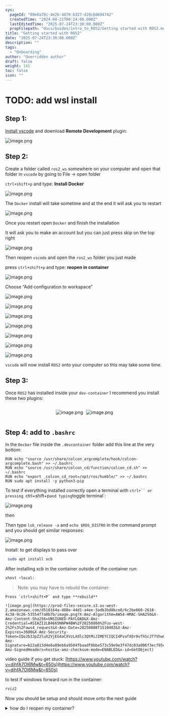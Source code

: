 ```yaml
---
sys:
  pageId: "89e0a78c-4e2b-4070-b327-d28cb0694742"
  createdTime: "2024-08-21T00:24:00.000Z"
  lastEditedTime: "2025-07-24T23:30:00.000Z"
  propFilepath: "docs/Guides/intro_to_ROS2/Getting started with ROS2.md"
title: "Getting started with ROS2"
date: "2025-07-24T23:30:00.000Z"
description: ""
tags:
  - "Onboarding"
author: "Overridden author"
draft: false
weight: 141
toc: false
icon: ""
---
```


# TODO: add wsl install

## Step 1:

[Install vscode](https://code.visualstudio.com/download) and download **Remote Development** plugin:

![image.png](https://prod-files-secure.s3.us-west-2.amazonaws.com/d518164a-d88e-44d1-a4ee-3adb3bd8bce0/efb52993-1881-4a40-b95e-6f020334f022/image.png?X-Amz-Algorithm=AWS4-HMAC-SHA256&X-Amz-Content-Sha256=UNSIGNED-PAYLOAD&X-Amz-Credential=ASIAZI2LB466ZBURCV5K%2F20250808%2Fus-west-2%2Fs3%2Faws4_request&X-Amz-Date=20250808T151031Z&X-Amz-Expires=3600&X-Amz-Security-Token=IQoJb3JpZ2luX2VjEG4aCXVzLXdlc3QtMiJGMEQCIEYeES18pe1TKqrm9Jly6A7WezYpKTE5s3Lb%2FbYIxz0%2BAiAGwYIirwqawgfKYeow7zsc0nAR2yCGJ%2Bf%2BId0W24bp%2ByqIBAin%2F%2F%2F%2F%2F%2F%2F%2F%2F%2F8BEAAaDDYzNzQyMzE4MzgwNSIMw4z0%2BJ8qDZ%2BlMfx2KtwD5gqR44O4I8tzqgmt%2FHqNS1c3MoUGeWqwglwhihtxXMbgm%2FT8rIFoErE%2F2ZNWlI04%2F%2BXiTmTMtGZxSMhroXzYaemROjvXM2x1QnjWcmPFbKLwsF607JaS3HK82KX%2FA0YToa1dZPE%2BUcj9P5%2FxCPaw1Yq9GTWf5uoWRrORPBfb9YT%2FTLoIfRdE5JPgdTVYj%2FAlz2YGCjmniK2QgJU6WGAuoc9NpAo47I2rKwJkftGNYiVnENzTPnIV7Yj8uaF9%2Fq50WytvQO3PvxGmS9E4sLTyeIy9RTYNSgP51BDQp39tAFt7WIRNBcmmdZBJhIKYT3GEijWD07w1HAxZvGIXpu9FDRmiRwKBS4GmRdPMm2nQZwemdXQno3hRAmsmCBCNXqF9UjMDzlnMz5G%2FE%2BaKAM3f2spMUJKHPKstI%2FRQ5khkJDlbJ43Ds8iNCa6ROe1AkOrCHE0Y0lr9YvkSUzXzmevmnUviX%2BAQayf7Ctr1eIqZU7ncMa7N5aYmB%2Fy2kdYEqHzhd4dgvxcE4SNj8H6ii9sqv%2FzFDDLsUIlTIUPNK%2BgEIZoFjqykiLt1yIC8ZcMuGyU4Uw9nhRIUOTiV9SxmYr8NYQCbvthgEw3aa7osqoWGIV9zmnfgDRr%2Fdwg%2FTAYwjYLYxAY6pgFKBNoZqfRCCrR3Xtbc6yiWYyreYhaqiBX%2FPjiJ7JMAHXvsemauWYjKP7eWU7u2Vk6K9BxBwqAXDKvIJk1HJI3X4RK8rUSGYeQOMfNyEMVONwtuu7UX2X9%2FkS74Dr%2BHHyGRolnopO7Qzc1elbSLAwkNEqlk4gaLxe3qtpf2t7khEHP5HtXxs1YY37q%2FtqBtsJES9cbFo2EabSA1v6%2FiFc6uK5Fmicxo&X-Amz-Signature=b0767c6ffa024726a03c7c93f88f01323af30a0ef8d02c409b72ca0b7570efa8&X-Amz-SignedHeaders=host&x-amz-checksum-mode=ENABLED&x-id=GetObject)

## Step 2:

Create a folder called `ros2_ws` somewhere on your computer and open that folder in `vscode` by going to File → open folder 

`ctrl+shift+p` and type: **Install Docker**

![image.png](https://prod-files-secure.s3.us-west-2.amazonaws.com/d518164a-d88e-44d1-a4ee-3adb3bd8bce0/2269dc0e-1cd5-47ff-bceb-c04ad9b2eab0/image.png?X-Amz-Algorithm=AWS4-HMAC-SHA256&X-Amz-Content-Sha256=UNSIGNED-PAYLOAD&X-Amz-Credential=ASIAZI2LB466ZBURCV5K%2F20250808%2Fus-west-2%2Fs3%2Faws4_request&X-Amz-Date=20250808T151031Z&X-Amz-Expires=3600&X-Amz-Security-Token=IQoJb3JpZ2luX2VjEG4aCXVzLXdlc3QtMiJGMEQCIEYeES18pe1TKqrm9Jly6A7WezYpKTE5s3Lb%2FbYIxz0%2BAiAGwYIirwqawgfKYeow7zsc0nAR2yCGJ%2Bf%2BId0W24bp%2ByqIBAin%2F%2F%2F%2F%2F%2F%2F%2F%2F%2F8BEAAaDDYzNzQyMzE4MzgwNSIMw4z0%2BJ8qDZ%2BlMfx2KtwD5gqR44O4I8tzqgmt%2FHqNS1c3MoUGeWqwglwhihtxXMbgm%2FT8rIFoErE%2F2ZNWlI04%2F%2BXiTmTMtGZxSMhroXzYaemROjvXM2x1QnjWcmPFbKLwsF607JaS3HK82KX%2FA0YToa1dZPE%2BUcj9P5%2FxCPaw1Yq9GTWf5uoWRrORPBfb9YT%2FTLoIfRdE5JPgdTVYj%2FAlz2YGCjmniK2QgJU6WGAuoc9NpAo47I2rKwJkftGNYiVnENzTPnIV7Yj8uaF9%2Fq50WytvQO3PvxGmS9E4sLTyeIy9RTYNSgP51BDQp39tAFt7WIRNBcmmdZBJhIKYT3GEijWD07w1HAxZvGIXpu9FDRmiRwKBS4GmRdPMm2nQZwemdXQno3hRAmsmCBCNXqF9UjMDzlnMz5G%2FE%2BaKAM3f2spMUJKHPKstI%2FRQ5khkJDlbJ43Ds8iNCa6ROe1AkOrCHE0Y0lr9YvkSUzXzmevmnUviX%2BAQayf7Ctr1eIqZU7ncMa7N5aYmB%2Fy2kdYEqHzhd4dgvxcE4SNj8H6ii9sqv%2FzFDDLsUIlTIUPNK%2BgEIZoFjqykiLt1yIC8ZcMuGyU4Uw9nhRIUOTiV9SxmYr8NYQCbvthgEw3aa7osqoWGIV9zmnfgDRr%2Fdwg%2FTAYwjYLYxAY6pgFKBNoZqfRCCrR3Xtbc6yiWYyreYhaqiBX%2FPjiJ7JMAHXvsemauWYjKP7eWU7u2Vk6K9BxBwqAXDKvIJk1HJI3X4RK8rUSGYeQOMfNyEMVONwtuu7UX2X9%2FkS74Dr%2BHHyGRolnopO7Qzc1elbSLAwkNEqlk4gaLxe3qtpf2t7khEHP5HtXxs1YY37q%2FtqBtsJES9cbFo2EabSA1v6%2FiFc6uK5Fmicxo&X-Amz-Signature=cf989412c1f7a2a9d1c1838dfeb401d8970c3f412ad0b2af9be965aad2a69185&X-Amz-SignedHeaders=host&x-amz-checksum-mode=ENABLED&x-id=GetObject)

The `Docker` install will take sometime and at the end it will ask you to restart

![image.png](https://prod-files-secure.s3.us-west-2.amazonaws.com/d518164a-d88e-44d1-a4ee-3adb3bd8bce0/ed233f78-be33-4b1f-b89c-9c346c0e961e/image.png?X-Amz-Algorithm=AWS4-HMAC-SHA256&X-Amz-Content-Sha256=UNSIGNED-PAYLOAD&X-Amz-Credential=ASIAZI2LB466ZBURCV5K%2F20250808%2Fus-west-2%2Fs3%2Faws4_request&X-Amz-Date=20250808T151031Z&X-Amz-Expires=3600&X-Amz-Security-Token=IQoJb3JpZ2luX2VjEG4aCXVzLXdlc3QtMiJGMEQCIEYeES18pe1TKqrm9Jly6A7WezYpKTE5s3Lb%2FbYIxz0%2BAiAGwYIirwqawgfKYeow7zsc0nAR2yCGJ%2Bf%2BId0W24bp%2ByqIBAin%2F%2F%2F%2F%2F%2F%2F%2F%2F%2F8BEAAaDDYzNzQyMzE4MzgwNSIMw4z0%2BJ8qDZ%2BlMfx2KtwD5gqR44O4I8tzqgmt%2FHqNS1c3MoUGeWqwglwhihtxXMbgm%2FT8rIFoErE%2F2ZNWlI04%2F%2BXiTmTMtGZxSMhroXzYaemROjvXM2x1QnjWcmPFbKLwsF607JaS3HK82KX%2FA0YToa1dZPE%2BUcj9P5%2FxCPaw1Yq9GTWf5uoWRrORPBfb9YT%2FTLoIfRdE5JPgdTVYj%2FAlz2YGCjmniK2QgJU6WGAuoc9NpAo47I2rKwJkftGNYiVnENzTPnIV7Yj8uaF9%2Fq50WytvQO3PvxGmS9E4sLTyeIy9RTYNSgP51BDQp39tAFt7WIRNBcmmdZBJhIKYT3GEijWD07w1HAxZvGIXpu9FDRmiRwKBS4GmRdPMm2nQZwemdXQno3hRAmsmCBCNXqF9UjMDzlnMz5G%2FE%2BaKAM3f2spMUJKHPKstI%2FRQ5khkJDlbJ43Ds8iNCa6ROe1AkOrCHE0Y0lr9YvkSUzXzmevmnUviX%2BAQayf7Ctr1eIqZU7ncMa7N5aYmB%2Fy2kdYEqHzhd4dgvxcE4SNj8H6ii9sqv%2FzFDDLsUIlTIUPNK%2BgEIZoFjqykiLt1yIC8ZcMuGyU4Uw9nhRIUOTiV9SxmYr8NYQCbvthgEw3aa7osqoWGIV9zmnfgDRr%2Fdwg%2FTAYwjYLYxAY6pgFKBNoZqfRCCrR3Xtbc6yiWYyreYhaqiBX%2FPjiJ7JMAHXvsemauWYjKP7eWU7u2Vk6K9BxBwqAXDKvIJk1HJI3X4RK8rUSGYeQOMfNyEMVONwtuu7UX2X9%2FkS74Dr%2BHHyGRolnopO7Qzc1elbSLAwkNEqlk4gaLxe3qtpf2t7khEHP5HtXxs1YY37q%2FtqBtsJES9cbFo2EabSA1v6%2FiFc6uK5Fmicxo&X-Amz-Signature=704676d45a6a9cc04ee0975599a0d1c65c52ced1daf4dc3eaa7176861557e3b2&X-Amz-SignedHeaders=host&x-amz-checksum-mode=ENABLED&x-id=GetObject)

Once you restart open `Docker` and finish the installation

It will ask you to make an account but you can just press skip on the top right

![image.png](https://prod-files-secure.s3.us-west-2.amazonaws.com/d518164a-d88e-44d1-a4ee-3adb3bd8bce0/21010ad9-1659-4fd9-9f59-9932a09b2a3d/image.png?X-Amz-Algorithm=AWS4-HMAC-SHA256&X-Amz-Content-Sha256=UNSIGNED-PAYLOAD&X-Amz-Credential=ASIAZI2LB466ZBURCV5K%2F20250808%2Fus-west-2%2Fs3%2Faws4_request&X-Amz-Date=20250808T151031Z&X-Amz-Expires=3600&X-Amz-Security-Token=IQoJb3JpZ2luX2VjEG4aCXVzLXdlc3QtMiJGMEQCIEYeES18pe1TKqrm9Jly6A7WezYpKTE5s3Lb%2FbYIxz0%2BAiAGwYIirwqawgfKYeow7zsc0nAR2yCGJ%2Bf%2BId0W24bp%2ByqIBAin%2F%2F%2F%2F%2F%2F%2F%2F%2F%2F8BEAAaDDYzNzQyMzE4MzgwNSIMw4z0%2BJ8qDZ%2BlMfx2KtwD5gqR44O4I8tzqgmt%2FHqNS1c3MoUGeWqwglwhihtxXMbgm%2FT8rIFoErE%2F2ZNWlI04%2F%2BXiTmTMtGZxSMhroXzYaemROjvXM2x1QnjWcmPFbKLwsF607JaS3HK82KX%2FA0YToa1dZPE%2BUcj9P5%2FxCPaw1Yq9GTWf5uoWRrORPBfb9YT%2FTLoIfRdE5JPgdTVYj%2FAlz2YGCjmniK2QgJU6WGAuoc9NpAo47I2rKwJkftGNYiVnENzTPnIV7Yj8uaF9%2Fq50WytvQO3PvxGmS9E4sLTyeIy9RTYNSgP51BDQp39tAFt7WIRNBcmmdZBJhIKYT3GEijWD07w1HAxZvGIXpu9FDRmiRwKBS4GmRdPMm2nQZwemdXQno3hRAmsmCBCNXqF9UjMDzlnMz5G%2FE%2BaKAM3f2spMUJKHPKstI%2FRQ5khkJDlbJ43Ds8iNCa6ROe1AkOrCHE0Y0lr9YvkSUzXzmevmnUviX%2BAQayf7Ctr1eIqZU7ncMa7N5aYmB%2Fy2kdYEqHzhd4dgvxcE4SNj8H6ii9sqv%2FzFDDLsUIlTIUPNK%2BgEIZoFjqykiLt1yIC8ZcMuGyU4Uw9nhRIUOTiV9SxmYr8NYQCbvthgEw3aa7osqoWGIV9zmnfgDRr%2Fdwg%2FTAYwjYLYxAY6pgFKBNoZqfRCCrR3Xtbc6yiWYyreYhaqiBX%2FPjiJ7JMAHXvsemauWYjKP7eWU7u2Vk6K9BxBwqAXDKvIJk1HJI3X4RK8rUSGYeQOMfNyEMVONwtuu7UX2X9%2FkS74Dr%2BHHyGRolnopO7Qzc1elbSLAwkNEqlk4gaLxe3qtpf2t7khEHP5HtXxs1YY37q%2FtqBtsJES9cbFo2EabSA1v6%2FiFc6uK5Fmicxo&X-Amz-Signature=74b828da6638ecd3385c838b56a71f4dbcf116d49ea95de37fde29a9466e8272&X-Amz-SignedHeaders=host&x-amz-checksum-mode=ENABLED&x-id=GetObject)

Then reopen `vscode` and open the `ros2_ws` folder you just made

press `ctrl+shift+p` and type: **reopen in container**

![image.png](https://prod-files-secure.s3.us-west-2.amazonaws.com/d518164a-d88e-44d1-a4ee-3adb3bd8bce0/4e93b8c2-41ad-488c-8095-c74205196118/image.png?X-Amz-Algorithm=AWS4-HMAC-SHA256&X-Amz-Content-Sha256=UNSIGNED-PAYLOAD&X-Amz-Credential=ASIAZI2LB466ZBURCV5K%2F20250808%2Fus-west-2%2Fs3%2Faws4_request&X-Amz-Date=20250808T151031Z&X-Amz-Expires=3600&X-Amz-Security-Token=IQoJb3JpZ2luX2VjEG4aCXVzLXdlc3QtMiJGMEQCIEYeES18pe1TKqrm9Jly6A7WezYpKTE5s3Lb%2FbYIxz0%2BAiAGwYIirwqawgfKYeow7zsc0nAR2yCGJ%2Bf%2BId0W24bp%2ByqIBAin%2F%2F%2F%2F%2F%2F%2F%2F%2F%2F8BEAAaDDYzNzQyMzE4MzgwNSIMw4z0%2BJ8qDZ%2BlMfx2KtwD5gqR44O4I8tzqgmt%2FHqNS1c3MoUGeWqwglwhihtxXMbgm%2FT8rIFoErE%2F2ZNWlI04%2F%2BXiTmTMtGZxSMhroXzYaemROjvXM2x1QnjWcmPFbKLwsF607JaS3HK82KX%2FA0YToa1dZPE%2BUcj9P5%2FxCPaw1Yq9GTWf5uoWRrORPBfb9YT%2FTLoIfRdE5JPgdTVYj%2FAlz2YGCjmniK2QgJU6WGAuoc9NpAo47I2rKwJkftGNYiVnENzTPnIV7Yj8uaF9%2Fq50WytvQO3PvxGmS9E4sLTyeIy9RTYNSgP51BDQp39tAFt7WIRNBcmmdZBJhIKYT3GEijWD07w1HAxZvGIXpu9FDRmiRwKBS4GmRdPMm2nQZwemdXQno3hRAmsmCBCNXqF9UjMDzlnMz5G%2FE%2BaKAM3f2spMUJKHPKstI%2FRQ5khkJDlbJ43Ds8iNCa6ROe1AkOrCHE0Y0lr9YvkSUzXzmevmnUviX%2BAQayf7Ctr1eIqZU7ncMa7N5aYmB%2Fy2kdYEqHzhd4dgvxcE4SNj8H6ii9sqv%2FzFDDLsUIlTIUPNK%2BgEIZoFjqykiLt1yIC8ZcMuGyU4Uw9nhRIUOTiV9SxmYr8NYQCbvthgEw3aa7osqoWGIV9zmnfgDRr%2Fdwg%2FTAYwjYLYxAY6pgFKBNoZqfRCCrR3Xtbc6yiWYyreYhaqiBX%2FPjiJ7JMAHXvsemauWYjKP7eWU7u2Vk6K9BxBwqAXDKvIJk1HJI3X4RK8rUSGYeQOMfNyEMVONwtuu7UX2X9%2FkS74Dr%2BHHyGRolnopO7Qzc1elbSLAwkNEqlk4gaLxe3qtpf2t7khEHP5HtXxs1YY37q%2FtqBtsJES9cbFo2EabSA1v6%2FiFc6uK5Fmicxo&X-Amz-Signature=0efecfe6c0989554e264a96b904f694ddb1c986e54edf072bce1c826af67d329&X-Amz-SignedHeaders=host&x-amz-checksum-mode=ENABLED&x-id=GetObject)

Choose “Add configuration to workspace”

![image.png](https://prod-files-secure.s3.us-west-2.amazonaws.com/d518164a-d88e-44d1-a4ee-3adb3bd8bce0/9560b282-5060-4989-ba37-97e7b2c22476/image.png?X-Amz-Algorithm=AWS4-HMAC-SHA256&X-Amz-Content-Sha256=UNSIGNED-PAYLOAD&X-Amz-Credential=ASIAZI2LB466ZBURCV5K%2F20250808%2Fus-west-2%2Fs3%2Faws4_request&X-Amz-Date=20250808T151031Z&X-Amz-Expires=3600&X-Amz-Security-Token=IQoJb3JpZ2luX2VjEG4aCXVzLXdlc3QtMiJGMEQCIEYeES18pe1TKqrm9Jly6A7WezYpKTE5s3Lb%2FbYIxz0%2BAiAGwYIirwqawgfKYeow7zsc0nAR2yCGJ%2Bf%2BId0W24bp%2ByqIBAin%2F%2F%2F%2F%2F%2F%2F%2F%2F%2F8BEAAaDDYzNzQyMzE4MzgwNSIMw4z0%2BJ8qDZ%2BlMfx2KtwD5gqR44O4I8tzqgmt%2FHqNS1c3MoUGeWqwglwhihtxXMbgm%2FT8rIFoErE%2F2ZNWlI04%2F%2BXiTmTMtGZxSMhroXzYaemROjvXM2x1QnjWcmPFbKLwsF607JaS3HK82KX%2FA0YToa1dZPE%2BUcj9P5%2FxCPaw1Yq9GTWf5uoWRrORPBfb9YT%2FTLoIfRdE5JPgdTVYj%2FAlz2YGCjmniK2QgJU6WGAuoc9NpAo47I2rKwJkftGNYiVnENzTPnIV7Yj8uaF9%2Fq50WytvQO3PvxGmS9E4sLTyeIy9RTYNSgP51BDQp39tAFt7WIRNBcmmdZBJhIKYT3GEijWD07w1HAxZvGIXpu9FDRmiRwKBS4GmRdPMm2nQZwemdXQno3hRAmsmCBCNXqF9UjMDzlnMz5G%2FE%2BaKAM3f2spMUJKHPKstI%2FRQ5khkJDlbJ43Ds8iNCa6ROe1AkOrCHE0Y0lr9YvkSUzXzmevmnUviX%2BAQayf7Ctr1eIqZU7ncMa7N5aYmB%2Fy2kdYEqHzhd4dgvxcE4SNj8H6ii9sqv%2FzFDDLsUIlTIUPNK%2BgEIZoFjqykiLt1yIC8ZcMuGyU4Uw9nhRIUOTiV9SxmYr8NYQCbvthgEw3aa7osqoWGIV9zmnfgDRr%2Fdwg%2FTAYwjYLYxAY6pgFKBNoZqfRCCrR3Xtbc6yiWYyreYhaqiBX%2FPjiJ7JMAHXvsemauWYjKP7eWU7u2Vk6K9BxBwqAXDKvIJk1HJI3X4RK8rUSGYeQOMfNyEMVONwtuu7UX2X9%2FkS74Dr%2BHHyGRolnopO7Qzc1elbSLAwkNEqlk4gaLxe3qtpf2t7khEHP5HtXxs1YY37q%2FtqBtsJES9cbFo2EabSA1v6%2FiFc6uK5Fmicxo&X-Amz-Signature=c7d1d915704927763457a9221fff1f84daa2df15abb4ee48bded67b23dcd9289&X-Amz-SignedHeaders=host&x-amz-checksum-mode=ENABLED&x-id=GetObject)

![image.png](https://prod-files-secure.s3.us-west-2.amazonaws.com/d518164a-d88e-44d1-a4ee-3adb3bd8bce0/2ee63f81-886b-48e8-a553-dc6e5eac99e4/image.png?X-Amz-Algorithm=AWS4-HMAC-SHA256&X-Amz-Content-Sha256=UNSIGNED-PAYLOAD&X-Amz-Credential=ASIAZI2LB466ZBURCV5K%2F20250808%2Fus-west-2%2Fs3%2Faws4_request&X-Amz-Date=20250808T151031Z&X-Amz-Expires=3600&X-Amz-Security-Token=IQoJb3JpZ2luX2VjEG4aCXVzLXdlc3QtMiJGMEQCIEYeES18pe1TKqrm9Jly6A7WezYpKTE5s3Lb%2FbYIxz0%2BAiAGwYIirwqawgfKYeow7zsc0nAR2yCGJ%2Bf%2BId0W24bp%2ByqIBAin%2F%2F%2F%2F%2F%2F%2F%2F%2F%2F8BEAAaDDYzNzQyMzE4MzgwNSIMw4z0%2BJ8qDZ%2BlMfx2KtwD5gqR44O4I8tzqgmt%2FHqNS1c3MoUGeWqwglwhihtxXMbgm%2FT8rIFoErE%2F2ZNWlI04%2F%2BXiTmTMtGZxSMhroXzYaemROjvXM2x1QnjWcmPFbKLwsF607JaS3HK82KX%2FA0YToa1dZPE%2BUcj9P5%2FxCPaw1Yq9GTWf5uoWRrORPBfb9YT%2FTLoIfRdE5JPgdTVYj%2FAlz2YGCjmniK2QgJU6WGAuoc9NpAo47I2rKwJkftGNYiVnENzTPnIV7Yj8uaF9%2Fq50WytvQO3PvxGmS9E4sLTyeIy9RTYNSgP51BDQp39tAFt7WIRNBcmmdZBJhIKYT3GEijWD07w1HAxZvGIXpu9FDRmiRwKBS4GmRdPMm2nQZwemdXQno3hRAmsmCBCNXqF9UjMDzlnMz5G%2FE%2BaKAM3f2spMUJKHPKstI%2FRQ5khkJDlbJ43Ds8iNCa6ROe1AkOrCHE0Y0lr9YvkSUzXzmevmnUviX%2BAQayf7Ctr1eIqZU7ncMa7N5aYmB%2Fy2kdYEqHzhd4dgvxcE4SNj8H6ii9sqv%2FzFDDLsUIlTIUPNK%2BgEIZoFjqykiLt1yIC8ZcMuGyU4Uw9nhRIUOTiV9SxmYr8NYQCbvthgEw3aa7osqoWGIV9zmnfgDRr%2Fdwg%2FTAYwjYLYxAY6pgFKBNoZqfRCCrR3Xtbc6yiWYyreYhaqiBX%2FPjiJ7JMAHXvsemauWYjKP7eWU7u2Vk6K9BxBwqAXDKvIJk1HJI3X4RK8rUSGYeQOMfNyEMVONwtuu7UX2X9%2FkS74Dr%2BHHyGRolnopO7Qzc1elbSLAwkNEqlk4gaLxe3qtpf2t7khEHP5HtXxs1YY37q%2FtqBtsJES9cbFo2EabSA1v6%2FiFc6uK5Fmicxo&X-Amz-Signature=d48bfd16a5338d6c2dbdfb6b872d00e9d44bfdd7ba539cdce98a04f9073f5b3c&X-Amz-SignedHeaders=host&x-amz-checksum-mode=ENABLED&x-id=GetObject)

![image.png](https://prod-files-secure.s3.us-west-2.amazonaws.com/d518164a-d88e-44d1-a4ee-3adb3bd8bce0/e0fd626c-c8b6-4b2c-95d1-fa4c26514504/image.png?X-Amz-Algorithm=AWS4-HMAC-SHA256&X-Amz-Content-Sha256=UNSIGNED-PAYLOAD&X-Amz-Credential=ASIAZI2LB466ZBURCV5K%2F20250808%2Fus-west-2%2Fs3%2Faws4_request&X-Amz-Date=20250808T151031Z&X-Amz-Expires=3600&X-Amz-Security-Token=IQoJb3JpZ2luX2VjEG4aCXVzLXdlc3QtMiJGMEQCIEYeES18pe1TKqrm9Jly6A7WezYpKTE5s3Lb%2FbYIxz0%2BAiAGwYIirwqawgfKYeow7zsc0nAR2yCGJ%2Bf%2BId0W24bp%2ByqIBAin%2F%2F%2F%2F%2F%2F%2F%2F%2F%2F8BEAAaDDYzNzQyMzE4MzgwNSIMw4z0%2BJ8qDZ%2BlMfx2KtwD5gqR44O4I8tzqgmt%2FHqNS1c3MoUGeWqwglwhihtxXMbgm%2FT8rIFoErE%2F2ZNWlI04%2F%2BXiTmTMtGZxSMhroXzYaemROjvXM2x1QnjWcmPFbKLwsF607JaS3HK82KX%2FA0YToa1dZPE%2BUcj9P5%2FxCPaw1Yq9GTWf5uoWRrORPBfb9YT%2FTLoIfRdE5JPgdTVYj%2FAlz2YGCjmniK2QgJU6WGAuoc9NpAo47I2rKwJkftGNYiVnENzTPnIV7Yj8uaF9%2Fq50WytvQO3PvxGmS9E4sLTyeIy9RTYNSgP51BDQp39tAFt7WIRNBcmmdZBJhIKYT3GEijWD07w1HAxZvGIXpu9FDRmiRwKBS4GmRdPMm2nQZwemdXQno3hRAmsmCBCNXqF9UjMDzlnMz5G%2FE%2BaKAM3f2spMUJKHPKstI%2FRQ5khkJDlbJ43Ds8iNCa6ROe1AkOrCHE0Y0lr9YvkSUzXzmevmnUviX%2BAQayf7Ctr1eIqZU7ncMa7N5aYmB%2Fy2kdYEqHzhd4dgvxcE4SNj8H6ii9sqv%2FzFDDLsUIlTIUPNK%2BgEIZoFjqykiLt1yIC8ZcMuGyU4Uw9nhRIUOTiV9SxmYr8NYQCbvthgEw3aa7osqoWGIV9zmnfgDRr%2Fdwg%2FTAYwjYLYxAY6pgFKBNoZqfRCCrR3Xtbc6yiWYyreYhaqiBX%2FPjiJ7JMAHXvsemauWYjKP7eWU7u2Vk6K9BxBwqAXDKvIJk1HJI3X4RK8rUSGYeQOMfNyEMVONwtuu7UX2X9%2FkS74Dr%2BHHyGRolnopO7Qzc1elbSLAwkNEqlk4gaLxe3qtpf2t7khEHP5HtXxs1YY37q%2FtqBtsJES9cbFo2EabSA1v6%2FiFc6uK5Fmicxo&X-Amz-Signature=2158e9f6ec3d74ac9555f13990a7a110b840077f6e9cd61803eaabf62a90e8f2&X-Amz-SignedHeaders=host&x-amz-checksum-mode=ENABLED&x-id=GetObject)

![image.png](https://prod-files-secure.s3.us-west-2.amazonaws.com/d518164a-d88e-44d1-a4ee-3adb3bd8bce0/a2e13f50-d2ab-4719-a4c2-7ced634bfc9d/image.png?X-Amz-Algorithm=AWS4-HMAC-SHA256&X-Amz-Content-Sha256=UNSIGNED-PAYLOAD&X-Amz-Credential=ASIAZI2LB466ZBURCV5K%2F20250808%2Fus-west-2%2Fs3%2Faws4_request&X-Amz-Date=20250808T151031Z&X-Amz-Expires=3600&X-Amz-Security-Token=IQoJb3JpZ2luX2VjEG4aCXVzLXdlc3QtMiJGMEQCIEYeES18pe1TKqrm9Jly6A7WezYpKTE5s3Lb%2FbYIxz0%2BAiAGwYIirwqawgfKYeow7zsc0nAR2yCGJ%2Bf%2BId0W24bp%2ByqIBAin%2F%2F%2F%2F%2F%2F%2F%2F%2F%2F8BEAAaDDYzNzQyMzE4MzgwNSIMw4z0%2BJ8qDZ%2BlMfx2KtwD5gqR44O4I8tzqgmt%2FHqNS1c3MoUGeWqwglwhihtxXMbgm%2FT8rIFoErE%2F2ZNWlI04%2F%2BXiTmTMtGZxSMhroXzYaemROjvXM2x1QnjWcmPFbKLwsF607JaS3HK82KX%2FA0YToa1dZPE%2BUcj9P5%2FxCPaw1Yq9GTWf5uoWRrORPBfb9YT%2FTLoIfRdE5JPgdTVYj%2FAlz2YGCjmniK2QgJU6WGAuoc9NpAo47I2rKwJkftGNYiVnENzTPnIV7Yj8uaF9%2Fq50WytvQO3PvxGmS9E4sLTyeIy9RTYNSgP51BDQp39tAFt7WIRNBcmmdZBJhIKYT3GEijWD07w1HAxZvGIXpu9FDRmiRwKBS4GmRdPMm2nQZwemdXQno3hRAmsmCBCNXqF9UjMDzlnMz5G%2FE%2BaKAM3f2spMUJKHPKstI%2FRQ5khkJDlbJ43Ds8iNCa6ROe1AkOrCHE0Y0lr9YvkSUzXzmevmnUviX%2BAQayf7Ctr1eIqZU7ncMa7N5aYmB%2Fy2kdYEqHzhd4dgvxcE4SNj8H6ii9sqv%2FzFDDLsUIlTIUPNK%2BgEIZoFjqykiLt1yIC8ZcMuGyU4Uw9nhRIUOTiV9SxmYr8NYQCbvthgEw3aa7osqoWGIV9zmnfgDRr%2Fdwg%2FTAYwjYLYxAY6pgFKBNoZqfRCCrR3Xtbc6yiWYyreYhaqiBX%2FPjiJ7JMAHXvsemauWYjKP7eWU7u2Vk6K9BxBwqAXDKvIJk1HJI3X4RK8rUSGYeQOMfNyEMVONwtuu7UX2X9%2FkS74Dr%2BHHyGRolnopO7Qzc1elbSLAwkNEqlk4gaLxe3qtpf2t7khEHP5HtXxs1YY37q%2FtqBtsJES9cbFo2EabSA1v6%2FiFc6uK5Fmicxo&X-Amz-Signature=df71769b343857b0d0f6a0689df794262d640cb397e51a06127d85515e64fe51&X-Amz-SignedHeaders=host&x-amz-checksum-mode=ENABLED&x-id=GetObject)

![image.png](https://prod-files-secure.s3.us-west-2.amazonaws.com/d518164a-d88e-44d1-a4ee-3adb3bd8bce0/6cc478ad-aaba-4bf7-9fcc-403277ab896c/image.png?X-Amz-Algorithm=AWS4-HMAC-SHA256&X-Amz-Content-Sha256=UNSIGNED-PAYLOAD&X-Amz-Credential=ASIAZI2LB466ZBURCV5K%2F20250808%2Fus-west-2%2Fs3%2Faws4_request&X-Amz-Date=20250808T151031Z&X-Amz-Expires=3600&X-Amz-Security-Token=IQoJb3JpZ2luX2VjEG4aCXVzLXdlc3QtMiJGMEQCIEYeES18pe1TKqrm9Jly6A7WezYpKTE5s3Lb%2FbYIxz0%2BAiAGwYIirwqawgfKYeow7zsc0nAR2yCGJ%2Bf%2BId0W24bp%2ByqIBAin%2F%2F%2F%2F%2F%2F%2F%2F%2F%2F8BEAAaDDYzNzQyMzE4MzgwNSIMw4z0%2BJ8qDZ%2BlMfx2KtwD5gqR44O4I8tzqgmt%2FHqNS1c3MoUGeWqwglwhihtxXMbgm%2FT8rIFoErE%2F2ZNWlI04%2F%2BXiTmTMtGZxSMhroXzYaemROjvXM2x1QnjWcmPFbKLwsF607JaS3HK82KX%2FA0YToa1dZPE%2BUcj9P5%2FxCPaw1Yq9GTWf5uoWRrORPBfb9YT%2FTLoIfRdE5JPgdTVYj%2FAlz2YGCjmniK2QgJU6WGAuoc9NpAo47I2rKwJkftGNYiVnENzTPnIV7Yj8uaF9%2Fq50WytvQO3PvxGmS9E4sLTyeIy9RTYNSgP51BDQp39tAFt7WIRNBcmmdZBJhIKYT3GEijWD07w1HAxZvGIXpu9FDRmiRwKBS4GmRdPMm2nQZwemdXQno3hRAmsmCBCNXqF9UjMDzlnMz5G%2FE%2BaKAM3f2spMUJKHPKstI%2FRQ5khkJDlbJ43Ds8iNCa6ROe1AkOrCHE0Y0lr9YvkSUzXzmevmnUviX%2BAQayf7Ctr1eIqZU7ncMa7N5aYmB%2Fy2kdYEqHzhd4dgvxcE4SNj8H6ii9sqv%2FzFDDLsUIlTIUPNK%2BgEIZoFjqykiLt1yIC8ZcMuGyU4Uw9nhRIUOTiV9SxmYr8NYQCbvthgEw3aa7osqoWGIV9zmnfgDRr%2Fdwg%2FTAYwjYLYxAY6pgFKBNoZqfRCCrR3Xtbc6yiWYyreYhaqiBX%2FPjiJ7JMAHXvsemauWYjKP7eWU7u2Vk6K9BxBwqAXDKvIJk1HJI3X4RK8rUSGYeQOMfNyEMVONwtuu7UX2X9%2FkS74Dr%2BHHyGRolnopO7Qzc1elbSLAwkNEqlk4gaLxe3qtpf2t7khEHP5HtXxs1YY37q%2FtqBtsJES9cbFo2EabSA1v6%2FiFc6uK5Fmicxo&X-Amz-Signature=9aaee19f8bfc8c97acb6a273d7e8cdd4b8533997b983578900250b2c75ae85c4&X-Amz-SignedHeaders=host&x-amz-checksum-mode=ENABLED&x-id=GetObject)

![image.png](https://prod-files-secure.s3.us-west-2.amazonaws.com/d518164a-d88e-44d1-a4ee-3adb3bd8bce0/53255b28-f75e-430f-b9e3-c0ac8577e42b/image.png?X-Amz-Algorithm=AWS4-HMAC-SHA256&X-Amz-Content-Sha256=UNSIGNED-PAYLOAD&X-Amz-Credential=ASIAZI2LB466ZBURCV5K%2F20250808%2Fus-west-2%2Fs3%2Faws4_request&X-Amz-Date=20250808T151031Z&X-Amz-Expires=3600&X-Amz-Security-Token=IQoJb3JpZ2luX2VjEG4aCXVzLXdlc3QtMiJGMEQCIEYeES18pe1TKqrm9Jly6A7WezYpKTE5s3Lb%2FbYIxz0%2BAiAGwYIirwqawgfKYeow7zsc0nAR2yCGJ%2Bf%2BId0W24bp%2ByqIBAin%2F%2F%2F%2F%2F%2F%2F%2F%2F%2F8BEAAaDDYzNzQyMzE4MzgwNSIMw4z0%2BJ8qDZ%2BlMfx2KtwD5gqR44O4I8tzqgmt%2FHqNS1c3MoUGeWqwglwhihtxXMbgm%2FT8rIFoErE%2F2ZNWlI04%2F%2BXiTmTMtGZxSMhroXzYaemROjvXM2x1QnjWcmPFbKLwsF607JaS3HK82KX%2FA0YToa1dZPE%2BUcj9P5%2FxCPaw1Yq9GTWf5uoWRrORPBfb9YT%2FTLoIfRdE5JPgdTVYj%2FAlz2YGCjmniK2QgJU6WGAuoc9NpAo47I2rKwJkftGNYiVnENzTPnIV7Yj8uaF9%2Fq50WytvQO3PvxGmS9E4sLTyeIy9RTYNSgP51BDQp39tAFt7WIRNBcmmdZBJhIKYT3GEijWD07w1HAxZvGIXpu9FDRmiRwKBS4GmRdPMm2nQZwemdXQno3hRAmsmCBCNXqF9UjMDzlnMz5G%2FE%2BaKAM3f2spMUJKHPKstI%2FRQ5khkJDlbJ43Ds8iNCa6ROe1AkOrCHE0Y0lr9YvkSUzXzmevmnUviX%2BAQayf7Ctr1eIqZU7ncMa7N5aYmB%2Fy2kdYEqHzhd4dgvxcE4SNj8H6ii9sqv%2FzFDDLsUIlTIUPNK%2BgEIZoFjqykiLt1yIC8ZcMuGyU4Uw9nhRIUOTiV9SxmYr8NYQCbvthgEw3aa7osqoWGIV9zmnfgDRr%2Fdwg%2FTAYwjYLYxAY6pgFKBNoZqfRCCrR3Xtbc6yiWYyreYhaqiBX%2FPjiJ7JMAHXvsemauWYjKP7eWU7u2Vk6K9BxBwqAXDKvIJk1HJI3X4RK8rUSGYeQOMfNyEMVONwtuu7UX2X9%2FkS74Dr%2BHHyGRolnopO7Qzc1elbSLAwkNEqlk4gaLxe3qtpf2t7khEHP5HtXxs1YY37q%2FtqBtsJES9cbFo2EabSA1v6%2FiFc6uK5Fmicxo&X-Amz-Signature=90374b4a884f0098b19e944d70f46fc70e922f610e4557365ab444af64089ce8&X-Amz-SignedHeaders=host&x-amz-checksum-mode=ENABLED&x-id=GetObject)

![image.png](https://prod-files-secure.s3.us-west-2.amazonaws.com/d518164a-d88e-44d1-a4ee-3adb3bd8bce0/7c562767-5af9-4ffb-97d1-327bcdf4ee00/image.png?X-Amz-Algorithm=AWS4-HMAC-SHA256&X-Amz-Content-Sha256=UNSIGNED-PAYLOAD&X-Amz-Credential=ASIAZI2LB466ZBURCV5K%2F20250808%2Fus-west-2%2Fs3%2Faws4_request&X-Amz-Date=20250808T151031Z&X-Amz-Expires=3600&X-Amz-Security-Token=IQoJb3JpZ2luX2VjEG4aCXVzLXdlc3QtMiJGMEQCIEYeES18pe1TKqrm9Jly6A7WezYpKTE5s3Lb%2FbYIxz0%2BAiAGwYIirwqawgfKYeow7zsc0nAR2yCGJ%2Bf%2BId0W24bp%2ByqIBAin%2F%2F%2F%2F%2F%2F%2F%2F%2F%2F8BEAAaDDYzNzQyMzE4MzgwNSIMw4z0%2BJ8qDZ%2BlMfx2KtwD5gqR44O4I8tzqgmt%2FHqNS1c3MoUGeWqwglwhihtxXMbgm%2FT8rIFoErE%2F2ZNWlI04%2F%2BXiTmTMtGZxSMhroXzYaemROjvXM2x1QnjWcmPFbKLwsF607JaS3HK82KX%2FA0YToa1dZPE%2BUcj9P5%2FxCPaw1Yq9GTWf5uoWRrORPBfb9YT%2FTLoIfRdE5JPgdTVYj%2FAlz2YGCjmniK2QgJU6WGAuoc9NpAo47I2rKwJkftGNYiVnENzTPnIV7Yj8uaF9%2Fq50WytvQO3PvxGmS9E4sLTyeIy9RTYNSgP51BDQp39tAFt7WIRNBcmmdZBJhIKYT3GEijWD07w1HAxZvGIXpu9FDRmiRwKBS4GmRdPMm2nQZwemdXQno3hRAmsmCBCNXqF9UjMDzlnMz5G%2FE%2BaKAM3f2spMUJKHPKstI%2FRQ5khkJDlbJ43Ds8iNCa6ROe1AkOrCHE0Y0lr9YvkSUzXzmevmnUviX%2BAQayf7Ctr1eIqZU7ncMa7N5aYmB%2Fy2kdYEqHzhd4dgvxcE4SNj8H6ii9sqv%2FzFDDLsUIlTIUPNK%2BgEIZoFjqykiLt1yIC8ZcMuGyU4Uw9nhRIUOTiV9SxmYr8NYQCbvthgEw3aa7osqoWGIV9zmnfgDRr%2Fdwg%2FTAYwjYLYxAY6pgFKBNoZqfRCCrR3Xtbc6yiWYyreYhaqiBX%2FPjiJ7JMAHXvsemauWYjKP7eWU7u2Vk6K9BxBwqAXDKvIJk1HJI3X4RK8rUSGYeQOMfNyEMVONwtuu7UX2X9%2FkS74Dr%2BHHyGRolnopO7Qzc1elbSLAwkNEqlk4gaLxe3qtpf2t7khEHP5HtXxs1YY37q%2FtqBtsJES9cbFo2EabSA1v6%2FiFc6uK5Fmicxo&X-Amz-Signature=f00e6c137c9915ef1e3c504f56eeff04c4a3e0c5cef51d8230786554b49b6c88&X-Amz-SignedHeaders=host&x-amz-checksum-mode=ENABLED&x-id=GetObject)

`vscode` will now install `ROS2` onto your computer so this may take some time.

## Step 3:

Once `ROS2` has installed inside your `dev-container` I recommend you install these two plugins:

<div style="display: flex;flex-direction: row; column-gap:10px; max-width: 630px;justify-content: center;">
<div>

![image.png](https://prod-files-secure.s3.us-west-2.amazonaws.com/d518164a-d88e-44d1-a4ee-3adb3bd8bce0/3fc3d550-5a54-4ba1-ba6b-faa01cdb7369/image.png?X-Amz-Algorithm=AWS4-HMAC-SHA256&X-Amz-Content-Sha256=UNSIGNED-PAYLOAD&X-Amz-Credential=ASIAZI2LB466XRBNOT3Z%2F20250808%2Fus-west-2%2Fs3%2Faws4_request&X-Amz-Date=20250808T151040Z&X-Amz-Expires=3600&X-Amz-Security-Token=IQoJb3JpZ2luX2VjEG4aCXVzLXdlc3QtMiJIMEYCIQC9HdDS2JTrm1pyh2IioR7YxGepebA8p5x9oxu2QQdW5gIhALo0Ov%2BbYLbWLa6yGjPK%2BSj6NnGTOa%2FXBccVTAO9hp4bKogECKf%2F%2F%2F%2F%2F%2F%2F%2F%2F%2FwEQABoMNjM3NDIzMTgzODA1IgzPRMsNK74jo3SCrNcq3AOPSWmSd7Logl8RV2CSQD%2FqKtc%2B8qaCYbZs6X%2BZokEH5MHNEJoBVSi0sZ722Wr7Tvc6zstfdj%2Bhw8Y7syGw7cMcLHd0N2eIWKaysRsi4S%2Bo38AubWpmuj6dEoY%2BPXkMsoIvjy9gOAywsfQocyLCRJFAi8gupTvF5adzUAB0meI%2F4C5XW4I4njgfPmesRog4wdnBV1L5n8gcHHwGqfTZvsbimx7nIk%2FchHLnnz53LG9IbYy73QdnRnduZn5E4LqC8vIyPoA7NU4FP0MB5grxBRzGpFGusz0IxuQMVoVVPqnVaWalL4lRyw4KOFNKxGG5ZWMHADs08%2BaNxQewi%2FvJEa8JNa0QOvYXl%2BQ0R%2Fdw97vj%2FKvhUqLbO9oTj4%2B0eKawQKvBVeyKiq%2FUhYzaldKGsgwumX1neAmEYHkol6Q6s%2Bz%2F3%2F%2FkgZ9lgkzQCWfox5Egw%2BGtUtyJDSolr%2Fj1aWa9ftgww329ivazeVqU0UrZDr%2FEQp%2FsSNVgd98npJIO0Rs7VOnVjXFQ1a8U%2FO20HCsYbDEqWElcxqCiAISmKe7e5hM8HeUxlbNgvUqscDE5Vwp%2FjBhpWuXXbEtzEwnoEA0pdvE9nQ7W%2FYhfI1ACZd69O8w4X1cGozNylI4aGrrAATDggdjEBjqkAQR%2BVe1MYvD5h%2BMa%2FHiuUM96kadGdRED%2FyJ2iT%2FaHyIh96G7tgCfbW8J3j2JJkBKIC5Tn4P8IvqL5tJnDPZbcYRR1lBdhJEb5%2BI21MplUc2mT2iWzalxkqZEGe2SJTPkj9JxOlq%2FPBkLqy4q6RrL3oYc2hd5IFQDyzSOZ1SuIlCBB0oFNjsQmkw21m8j55ftAsmD2TUnnEX0Y88U3w76kU9rElF9&X-Amz-Signature=97c54e10266646c9b962ef36bb2f3e8cf859742cb2e3cf7112d5d5f56401d61d&X-Amz-SignedHeaders=host&x-amz-checksum-mode=ENABLED&x-id=GetObject)

</div>
<div>

![image.png](https://prod-files-secure.s3.us-west-2.amazonaws.com/d518164a-d88e-44d1-a4ee-3adb3bd8bce0/d994cc66-13c2-4093-a5a3-f84cf4601a82/image.png?X-Amz-Algorithm=AWS4-HMAC-SHA256&X-Amz-Content-Sha256=UNSIGNED-PAYLOAD&X-Amz-Credential=ASIAZI2LB466Y6WGR7AO%2F20250808%2Fus-west-2%2Fs3%2Faws4_request&X-Amz-Date=20250808T151040Z&X-Amz-Expires=3600&X-Amz-Security-Token=IQoJb3JpZ2luX2VjEG4aCXVzLXdlc3QtMiJHMEUCICAk6kxcFHyV%2FdC9fOi0qaMH4gopA%2BLYc1sRT%2BghLL3pAiEAouLvhF%2BQ%2BICNQUbJcDFYBRtUCjVibG5JScxaVUGOPYIqiAQIp%2F%2F%2F%2F%2F%2F%2F%2F%2F%2F%2FARAAGgw2Mzc0MjMxODM4MDUiDJ4s7IYGglhGRkuXbCrcA2dNL08h%2B%2Fw4Sgg1qn4V5tQLFH6Tf0mlyrxNYRz%2B1WT7oE0ZMipD8g4jT8SvXr3GZ8wVeRbvxg56dNb0TtI1G2fQVHHuFWFT2utowT%2BrCHGhiyDkDzB4g8ug6eyHjFS9AXRd3Dy64s8mZx5kLW0%2Blew42UoGjSgB5yXqbOQxQ0677S3ld4p1FhX8p%2FBa4mrFXduc%2BcHY6g8BKQCWP5SrlhfrmaBTzIzYwEcKtUcd65R%2B6t%2B5pEihELmza%2FC9lchxgKTeJU%2FtfNwai%2F%2BV5egul%2B%2FcSq999qcrTpySBTGjl%2BjuMhrbNwSwmksOindpCr3zxlzm1tAoX%2FG0fs4qd985swXx89UDG4gxRGgREfEw1yHHDozbW8LxSyyGsvBUEPrxX2TTQOrABOiQ5FoEczBqKVC2Hcv2HnFsnOjXjC0hAJG49s%2F1MioWicQgXdsqobR1O0%2FYDv1XsYU3CRSjiD0B0Lq6ZIautvlL1Ej5GFwfizWUgcm3iilhzr9l1GvIUC0uK2thdU5y5UmH0iPJtQubRM0cgl3vzbEnoqFFfEsYtweggkgIrhyiAzar82bF4EWk7w%2FLqE0wazcisix9vcuoXSPgiQotUKCf0cCvtJ6bBWel1coYQYByVGf2suffMLiC2MQGOqUBY%2FucMe7sXMHVHE23IFXBGmmdK2qlZ7DpMdTQtHLnD9S17nV2HP0qx%2BA3eaWjRKOnLB8yk1BO9A1EF%2Fdc5mB3z0tfq5xrNKXZx0j%2BilSofx%2FIRBHLL4jPBNUQo9svk4Qrb2RPdE4ee9%2F9x0IeafOszbo3b2MqLupfRIBLUAxLvJQeZH2B%2FcSfwa8NdXDVVaQXRlcTTgE7h47qErTX8%2F0lhgDyFj1l&X-Amz-Signature=96d5f1abf4ae18eb1451bf40880d2f31958567d5b43b0c4cda3c4b54eba78169&X-Amz-SignedHeaders=host&x-amz-checksum-mode=ENABLED&x-id=GetObject)

</div>
</div>

## Step 4: add to `.bashrc`

In the `Docker` file inside the `.devcontainer` folder add this line at the very bottom: 

```docker
RUN echo "source /usr/share/colcon_argcomplete/hook/colcon-argcomplete.bash" >> ~/.bashrc
RUN echo "source /usr/share/colcon_cd/function/colcon_cd.sh" >> ~/.bashrc
RUN echo "export _colcon_cd_root=/opt/ros/humble/" >> ~/.bashrc
RUN sudo apt install -y python3-pip 
```

To test if everything installed correctly open a terminal with `ctrl+`` or pressing `ctrl+shift+p` and typing `toggle terminal`:

![image.png](https://prod-files-secure.s3.us-west-2.amazonaws.com/d518164a-d88e-44d1-a4ee-3adb3bd8bce0/6a4943d8-b04e-4c02-9a58-775f3384d1a5/image.png?X-Amz-Algorithm=AWS4-HMAC-SHA256&X-Amz-Content-Sha256=UNSIGNED-PAYLOAD&X-Amz-Credential=ASIAZI2LB466ZBURCV5K%2F20250808%2Fus-west-2%2Fs3%2Faws4_request&X-Amz-Date=20250808T151031Z&X-Amz-Expires=3600&X-Amz-Security-Token=IQoJb3JpZ2luX2VjEG4aCXVzLXdlc3QtMiJGMEQCIEYeES18pe1TKqrm9Jly6A7WezYpKTE5s3Lb%2FbYIxz0%2BAiAGwYIirwqawgfKYeow7zsc0nAR2yCGJ%2Bf%2BId0W24bp%2ByqIBAin%2F%2F%2F%2F%2F%2F%2F%2F%2F%2F8BEAAaDDYzNzQyMzE4MzgwNSIMw4z0%2BJ8qDZ%2BlMfx2KtwD5gqR44O4I8tzqgmt%2FHqNS1c3MoUGeWqwglwhihtxXMbgm%2FT8rIFoErE%2F2ZNWlI04%2F%2BXiTmTMtGZxSMhroXzYaemROjvXM2x1QnjWcmPFbKLwsF607JaS3HK82KX%2FA0YToa1dZPE%2BUcj9P5%2FxCPaw1Yq9GTWf5uoWRrORPBfb9YT%2FTLoIfRdE5JPgdTVYj%2FAlz2YGCjmniK2QgJU6WGAuoc9NpAo47I2rKwJkftGNYiVnENzTPnIV7Yj8uaF9%2Fq50WytvQO3PvxGmS9E4sLTyeIy9RTYNSgP51BDQp39tAFt7WIRNBcmmdZBJhIKYT3GEijWD07w1HAxZvGIXpu9FDRmiRwKBS4GmRdPMm2nQZwemdXQno3hRAmsmCBCNXqF9UjMDzlnMz5G%2FE%2BaKAM3f2spMUJKHPKstI%2FRQ5khkJDlbJ43Ds8iNCa6ROe1AkOrCHE0Y0lr9YvkSUzXzmevmnUviX%2BAQayf7Ctr1eIqZU7ncMa7N5aYmB%2Fy2kdYEqHzhd4dgvxcE4SNj8H6ii9sqv%2FzFDDLsUIlTIUPNK%2BgEIZoFjqykiLt1yIC8ZcMuGyU4Uw9nhRIUOTiV9SxmYr8NYQCbvthgEw3aa7osqoWGIV9zmnfgDRr%2Fdwg%2FTAYwjYLYxAY6pgFKBNoZqfRCCrR3Xtbc6yiWYyreYhaqiBX%2FPjiJ7JMAHXvsemauWYjKP7eWU7u2Vk6K9BxBwqAXDKvIJk1HJI3X4RK8rUSGYeQOMfNyEMVONwtuu7UX2X9%2FkS74Dr%2BHHyGRolnopO7Qzc1elbSLAwkNEqlk4gaLxe3qtpf2t7khEHP5HtXxs1YY37q%2FtqBtsJES9cbFo2EabSA1v6%2FiFc6uK5Fmicxo&X-Amz-Signature=442062f27b575e31fa0e239e8963d5ece7621f62107306e8dcf6c7308c3ddf18&X-Amz-SignedHeaders=host&x-amz-checksum-mode=ENABLED&x-id=GetObject)

then 

Then type `lsb_release -a` and `echo $ROS_DISTRO` in the command prompt and you should get similar responses:

![image.png](https://prod-files-secure.s3.us-west-2.amazonaws.com/d518164a-d88e-44d1-a4ee-3adb3bd8bce0/3e635dec-a805-4e85-8b9e-d000e5b71a4e/image.png?X-Amz-Algorithm=AWS4-HMAC-SHA256&X-Amz-Content-Sha256=UNSIGNED-PAYLOAD&X-Amz-Credential=ASIAZI2LB466ZBURCV5K%2F20250808%2Fus-west-2%2Fs3%2Faws4_request&X-Amz-Date=20250808T151031Z&X-Amz-Expires=3600&X-Amz-Security-Token=IQoJb3JpZ2luX2VjEG4aCXVzLXdlc3QtMiJGMEQCIEYeES18pe1TKqrm9Jly6A7WezYpKTE5s3Lb%2FbYIxz0%2BAiAGwYIirwqawgfKYeow7zsc0nAR2yCGJ%2Bf%2BId0W24bp%2ByqIBAin%2F%2F%2F%2F%2F%2F%2F%2F%2F%2F8BEAAaDDYzNzQyMzE4MzgwNSIMw4z0%2BJ8qDZ%2BlMfx2KtwD5gqR44O4I8tzqgmt%2FHqNS1c3MoUGeWqwglwhihtxXMbgm%2FT8rIFoErE%2F2ZNWlI04%2F%2BXiTmTMtGZxSMhroXzYaemROjvXM2x1QnjWcmPFbKLwsF607JaS3HK82KX%2FA0YToa1dZPE%2BUcj9P5%2FxCPaw1Yq9GTWf5uoWRrORPBfb9YT%2FTLoIfRdE5JPgdTVYj%2FAlz2YGCjmniK2QgJU6WGAuoc9NpAo47I2rKwJkftGNYiVnENzTPnIV7Yj8uaF9%2Fq50WytvQO3PvxGmS9E4sLTyeIy9RTYNSgP51BDQp39tAFt7WIRNBcmmdZBJhIKYT3GEijWD07w1HAxZvGIXpu9FDRmiRwKBS4GmRdPMm2nQZwemdXQno3hRAmsmCBCNXqF9UjMDzlnMz5G%2FE%2BaKAM3f2spMUJKHPKstI%2FRQ5khkJDlbJ43Ds8iNCa6ROe1AkOrCHE0Y0lr9YvkSUzXzmevmnUviX%2BAQayf7Ctr1eIqZU7ncMa7N5aYmB%2Fy2kdYEqHzhd4dgvxcE4SNj8H6ii9sqv%2FzFDDLsUIlTIUPNK%2BgEIZoFjqykiLt1yIC8ZcMuGyU4Uw9nhRIUOTiV9SxmYr8NYQCbvthgEw3aa7osqoWGIV9zmnfgDRr%2Fdwg%2FTAYwjYLYxAY6pgFKBNoZqfRCCrR3Xtbc6yiWYyreYhaqiBX%2FPjiJ7JMAHXvsemauWYjKP7eWU7u2Vk6K9BxBwqAXDKvIJk1HJI3X4RK8rUSGYeQOMfNyEMVONwtuu7UX2X9%2FkS74Dr%2BHHyGRolnopO7Qzc1elbSLAwkNEqlk4gaLxe3qtpf2t7khEHP5HtXxs1YY37q%2FtqBtsJES9cbFo2EabSA1v6%2FiFc6uK5Fmicxo&X-Amz-Signature=a233e7cca92f9f0d1ca0220fefef331a20a8ad9729968cc53608d258b320bae9&X-Amz-SignedHeaders=host&x-amz-checksum-mode=ENABLED&x-id=GetObject)

Install:  to get displays to pass over

```bash
 sudo apt install xcb
```

After installing xcb in the container outside of the container run:

```python
xhost +local:
```

> Note: you may have to rebuild the container:

	Press `ctrl+shift+P` and type **rebuild**

	![image.png](https://prod-files-secure.s3.us-west-2.amazonaws.com/d518164a-d88e-44d1-a4ee-3adb3bd8bce0/6c2be660-2618-4c38-9c26-53554f7a0b7b/image.png?X-Amz-Algorithm=AWS4-HMAC-SHA256&X-Amz-Content-Sha256=UNSIGNED-PAYLOAD&X-Amz-Credential=ASIAZI2LB4665NNPW4BW%2F20250808%2Fus-west-2%2Fs3%2Faws4_request&X-Amz-Date=20250808T151040Z&X-Amz-Expires=3600&X-Amz-Security-Token=IQoJb3JpZ2luX2VjEG4aCXVzLXdlc3QtMiJIMEYCIQCI4PvafXOr0vThScJT7VhwCanGQLtslhUxCxCtWhBOxQIhALYgfWSnd3D%2BwDAk1EWaXoFIl0Ev0RKvqoHDsw49uOOmKogECKf%2F%2F%2F%2F%2F%2F%2F%2F%2F%2FwEQABoMNjM3NDIzMTgzODA1IgzbpWqHirhYtoZvYTsq3AMMR%2FGxrWwpc2dPe8MtLXrStCE6LjBUf3qacnyrFlXkUtW7lF%2F0ZzXvvNlK4d36O5lMJg2CiHI%2FWDyPGpTT2eEetdwTbJLXG7Q2uzpmQsBRLROyUXPi%2FHeBuLQXAWal8Wgdmbiz9iaWPNokDHUbz6XsBquh4xZsMmdC44i8pzAclM5JHRkA0fvSYceE8IuMrLDqcztVlpjDjkPR6cILntHrCX7itLeQXRTVfJAhpiGmVvE9BRxgTwIPj6umv%2FMEux1L5L4Co1hWJAbGQnzzSVfj9bqwwn4IDsNiV79cOCSwSWpFIujxc8JIOEKhghwcL61JqcZsLwT1bbUxm9WD8mJUSbW7xkVlgyt6jrN06nGIeppkd2DnVSSdON3yYaCUspojq3Tv99Tlz118Hc6eNzYXKppTmBSSMLgFtSOtMXVFUj82hWJk9r%2BgAR6ODKz0B%2BVMrR24B0bF%2BxXfyzo%2BzzChHwGi8dGyKwc1i1tGQb0fxwA26uWDJWgFO5o3ECL08s7WvdAPB1pCelQ7603cQd8gfsRA%2B2VRO41r7zRcMme6yJz9GCAkTqC6QkU8YU42thmQ7DikfK8rlz6K4iuoIVKYxcj9BsOKkzb7BIa5wK%2BNE%2FIlGhmjubyurk6fEzCxgdjEBjqkAWt760AU0boJ4WNXuzFy7X9sUJhn%2FFl0coS5a06n6VHPHuV319RaM8Zq%2BmWGYVDhdBv2IjxWj9AQLg%2BwPIOGMKUeR6vamPu7eRRZ%2F6C1p95npFouhvyD47tCChixJdKuEUDSXfuRefsGXi1jbOUbfPCM3Etsbw4Qkwg3C97TWcWxlBG%2BbwJhKc1oolmkSY3cGwX%2BchLt%2B9MV8IF1%2FWsN1JkW24Rw&X-Amz-Signature=b22a813d4e6a89eb6a9504fbaadf8bbe573c59e9e3f47dc03a006f3ecf95c11c&X-Amz-SignedHeaders=host&x-amz-checksum-mode=ENABLED&x-id=GetObject)

video guide if you get stuck: [https://www.youtube.com/watch?v=dihfA7Ol6Mw&t=650s](https://www.youtube.com/watch?v=dihfA7Ol6Mw&t=650s)

to test if windows forward run in the container:

```bash
rviz2
```

Now you should be setup and should move onto the next guide 

<details>
      <summary>how do I reopen my container?</summary>
      TODO:
  </details>
